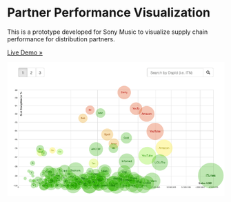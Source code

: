 Partner Performance Visualization
===========

This is a prototype developed for Sony Music to visualize supply chain performance for distribution partners.


[Live Demo &#187;](http://ernst96.github.io/demo/partnerviz/)


![Sunburst](/partnerviz/partnerviz.gif)
